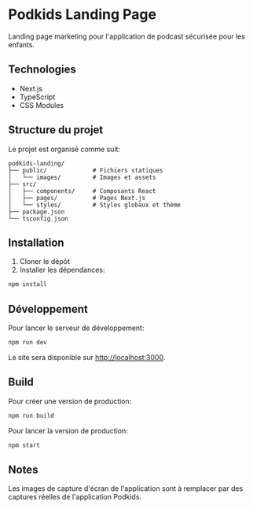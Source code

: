 # Podkids Landing Page

Landing page marketing pour l'application de podcast sécurisée pour les enfants.

## Technologies

- Next.js
- TypeScript
- CSS Modules

## Structure du projet

Le projet est organisé comme suit:

```
podkids-landing/
├── public/             # Fichiers statiques
│   └── images/         # Images et assets
├── src/
│   ├── components/     # Composants React
│   ├── pages/          # Pages Next.js
│   └── styles/         # Styles globaux et thème
├── package.json
└── tsconfig.json
```

## Installation

1. Cloner le dépôt
2. Installer les dépendances:

```bash
npm install
```

## Développement

Pour lancer le serveur de développement:

```bash
npm run dev
```

Le site sera disponible sur [http://localhost:3000](http://localhost:3000).

## Build

Pour créer une version de production:

```bash
npm run build
```

Pour lancer la version de production:

```bash
npm start
```

## Notes

Les images de capture d'écran de l'application sont à remplacer par des captures réelles de l'application Podkids.
